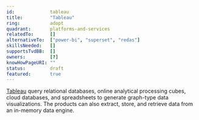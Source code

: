 ```yaml
---
id:				tableau
title:      	"Tableau"
ring:       	adopt
quadrant:   	platforms-and-services
relatedTo:		[]
alternativeTo:	["power-bi", "superset", "redas"]
skillsNeeded:	[]
supportsTvdBB:	[]
owners:         [?]
knowHowPageURI:	""  
status:			draft
featured:       true
---
```


[Tableau](https://www.tableau.com/) query relational databases, online analytical processing cubes, cloud databases, and spreadsheets to generate graph-type data visualizations. The products can also extract, store, and retrieve data from an in-memory data engine.